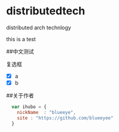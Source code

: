 # distributedtech
distributed arch technlogy

this is a test

##中文测试

复选框

-[x] a
-[x] b

##关于作者

```javascript
  var ihubo = {
    nickName  : "blueeye",
    site : "https://github.com/blueeyee"
  }
```


